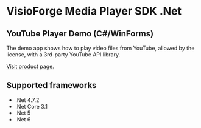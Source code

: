 ﻿# VisioForge Media Player SDK .Net

## YouTube Player Demo (C#/WinForms)

The demo app shows how to play video files from YouTube, allowed by the license, with a 3rd-party YouTube API library. 

[Visit product page.](https://www.visioforge.com/media-player-sdk-net)

## Supported frameworks

* .Net 4.7.2
* .Net Core 3.1
* .Net 5
* .Net 6